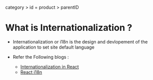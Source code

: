 category > id = product > parentID

# What is Internationalization ? 
- Internationalization or i18n is the design and devlopement of the application to set site default language

- Refer the Following blogs :
  - [Internationalization in React](https://www.freecodecamp.org/news/internationalization-in-react-7264738274a0/)
  - [React i18n](https://lokalise.com/blog/react-i18n-intl/#:~:text=Internationalization%20or%20i18n%20is%20the,React%20applications%20for%20different%20locales.)
